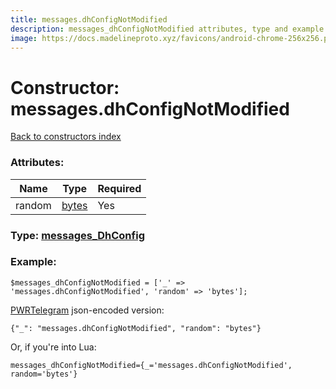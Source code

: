 ```yaml
---
title: messages.dhConfigNotModified
description: messages_dhConfigNotModified attributes, type and example
image: https://docs.madelineproto.xyz/favicons/android-chrome-256x256.png
---
```

# Constructor: messages.dhConfigNotModified  
[Back to constructors index](index.md)



### Attributes:

| Name     |    Type       | Required |
|----------|---------------|----------|
|random|[bytes](../types/bytes.md) | Yes|



### Type: [messages\_DhConfig](../types/messages_DhConfig.md)


### Example:

```
$messages_dhConfigNotModified = ['_' => 'messages.dhConfigNotModified', 'random' => 'bytes'];
```  

[PWRTelegram](https://pwrtelegram.xyz) json-encoded version:

```
{"_": "messages.dhConfigNotModified", "random": "bytes"}
```


Or, if you're into Lua:  


```
messages_dhConfigNotModified={_='messages.dhConfigNotModified', random='bytes'}

```


